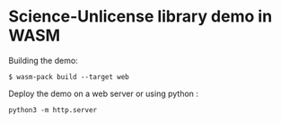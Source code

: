 # Science-Unlicense library demo in WASM

Building the demo:

```
$ wasm-pack build --target web
```

Deploy the demo on a web server or using python :
```
python3 -m http.server
```
